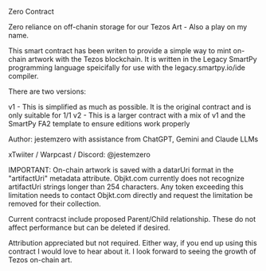 Zero Contract

Zero reliance on off-chanin storage for our Tezos Art - Also a play on my name.

This smart contract has been writen to provide a simple way to mint on-chain artwork with the Tezos blockchain.
It is written in the Legacy SmartPy programming language speicifally for use with the legacy.smartpy.io/ide compiler.

There are two versions:

v1 - This is simplified as much as possible. It is the original contract and is only suitable for 1/1
v2 - This is a larger contract with a mix of v1 and the SmartPy FA2 template to ensure editions work properly

Author: jestemzero with assistance from ChatGPT, Gemini and Claude LLMs

xTwiiter / Warpcast / Discord: @jestemzero

IMPORTANT: On-chain artwork is saved with a datarUri format in the "artifactUri" metadata attribute.
Objkt.com currently does not recognize artifactUri strings longer than 254 characters.
Any token exceeding this limitation needs to contact Objkt.com directly and request the limitation be removed for their collection.

Current contracst include proposed Parent/Child relationship. These do not affect performance but can be deleted if desired.

Attribution appreciated but not required. Either way, if you end up using this contract I would love to hear about it.
I look forward to seeing the growth of Tezos on-chain art.
